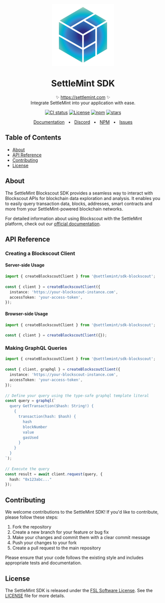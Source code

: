 <p align="center">
  <img src="https://github.com/settlemint/sdk/blob/main/logo.svg" width="200px" align="center" alt="SettleMint logo" />
  <h1 align="center">SettleMint SDK</h1>
  <p align="center">
    ✨ <a href="https://settlemint.com">https://settlemint.com</a> ✨
    <br/>
    Integrate SettleMint into your application with ease.
  </p>
</p>

<p align="center">
<a href="https://github.com/settlemint/sdk/actions?query=branch%3Amain"><img src="https://github.com/settlemint/sdk/actions/workflows/build.yml/badge.svg?event=push&branch=main" alt="CI status" /></a>
<a href="https://fsl.software" rel="nofollow"><img src="https://img.shields.io/npm/l/@settlemint/sdk-blockscout" alt="License"></a>
<a href="https://www.npmjs.com/package/@settlemint/sdk-blockscout" rel="nofollow"><img src="https://img.shields.io/npm/dw/@settlemint/sdk-blockscout" alt="npm"></a>
<a href="https://github.com/settlemint/sdk" rel="nofollow"><img src="https://img.shields.io/github/stars/settlemint/sdk" alt="stars"></a>
</p>

<div align="center">
  <a href="https://console.settlemint.com/documentation/">Documentation</a>
  <span>&nbsp;&nbsp;•&nbsp;&nbsp;</span>
  <a href="https://discord.com/invite/Mt5yqFrey9">Discord</a>
  <span>&nbsp;&nbsp;•&nbsp;&nbsp;</span>
  <a href="https://www.npmjs.com/package/@settlemint/sdk-blockscout">NPM</a>
  <span>&nbsp;&nbsp;•&nbsp;&nbsp;</span>
  <a href="https://github.com/settlemint/sdk/issues">Issues</a>
  <br />
</div>

## Table of Contents

- [About](#about)
- [API Reference](#api-reference)
- [Contributing](#contributing)
- [License](#license)

## About

The SettleMint Blockscout SDK provides a seamless way to interact with Blockscout APIs for blockchain data exploration and analysis. It enables you to easily query transaction data, blocks, addresses, smart contracts and more from your SettleMint-powered blockchain networks.

For detailed information about using Blockscout with the SettleMint platform, check out our [official documentation](https://console.settlemint.com/documentation/docs/using-platform/insights/).

## API Reference

### Creating a Blockscout Client

#### Server-side Usage

```typescript
import { createBlockscoutClient } from '@settlemint/sdk-blockscout';

const { client } = createBlockscoutClient({
  instance: 'https://your-blockscout-instance.com',
  accessToken: 'your-access-token',
});
```

#### Browser-side Usage

```typescript
import { createBlockscoutClient } from '@settlemint/sdk-blockscout';

const { client } = createBlockscoutClient({});
```

### Making GraphQL Queries

```typescript
import { createBlockscoutClient } from '@settlemint/sdk-blockscout';

const { client, graphql } = createBlockscoutClient({
  instance: 'https://your-blockscout-instance.com',
  accessToken: 'your-access-token',
});

// Define your query using the type-safe graphql template literal
const query = graphql(`
  query GetTransaction($hash: String!) {
    {
      transaction(hash: $hash) {
        hash
        blockNumber
        value
        gasUsed
      }
    }
  }
`);

// Execute the query
const result = await client.request(query, {
  hash: "0x123abc..."
});
```

## Contributing

We welcome contributions to the SettleMint SDK! If you'd like to contribute, please follow these steps:

1. Fork the repository
2. Create a new branch for your feature or bug fix
3. Make your changes and commit them with a clear commit message
4. Push your changes to your fork
5. Create a pull request to the main repository

Please ensure that your code follows the existing style and includes appropriate tests and documentation.

## License

The SettleMint SDK is released under the [FSL Software License](https://fsl.software). See the [LICENSE](LICENSE) file for more details.